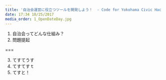 ```yaml
---
title: '自治会運営に役立つツールを開発しよう！  - Code for Yokohama Civic Hack Night vol.04'
date: 17:34 10/25/2017
media_order: 1_OpenDateDay.jpg
---
```


1. 自治会ってどんな仕組み？
2. 問題提起

===

3. てすてうす
4. てすてすｔ
5. てすと！
